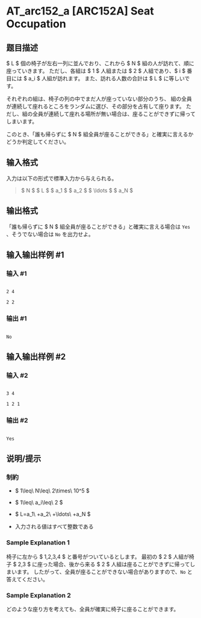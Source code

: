 # AT_arc152_a [ARC152A] Seat Occupation

## 题目描述

[problemUrl]: https://atcoder.jp/contests/arc152/tasks/arc152_a

$ L $ 個の椅子が左右一列に並んでおり、これから $ N $ 組の人が訪れて、順に座っていきます。 ただし、各組は $ 1 $ 人組または $ 2 $ 人組であり、$ i $ 番目には $ a_i $ 人組が訪れます。 また、訪れる人数の合計は $ L $ に等しいです。

それぞれの組は、椅子の列の中でまだ人が座っていない部分のうち、 組の全員が連続して座れるところをランダムに選び、その部分を占有して座ります。 ただし、組の全員が連続して座れる場所が無い場合は、座ることができずに帰ってしまいます。

このとき、「誰も帰らずに $ N $ 組全員が座ることができる」と確実に言えるかどうか判定してください。

## 输入格式

入力は以下の形式で標準入力から与えられる。

> $ N $ $ L $ $ a_1 $ $ a_2 $ $ \ldots $ $ a_N $

## 输出格式

「誰も帰らずに $ N $ 組全員が座ることができる」と確実に言える場合は `Yes` 、そうでない場合は `No` を出力せよ。

## 输入输出样例 #1

### 输入 #1

```
2 4
2 2
```

### 输出 #1

```
No
```

## 输入输出样例 #2

### 输入 #2

```
3 4
1 2 1
```

### 输出 #2

```
Yes
```

## 说明/提示

### 制約

- $ 1\leq\ N\leq\ 2\times\ 10^5 $
- $ 1\leq\ a_i\leq\ 2 $
- $ L=a_1\ +a_2\ +\ldots\ +a_N $
- 入力される値はすべて整数である
 
### Sample Explanation 1

椅子に左から $ 1,2,3,4 $ と番号がついているとします。 最初の $ 2 $ 人組が椅子 $ 2,3 $ に座った場合、後から来る $ 2 $ 人組は座ることができずに帰ってしまいます。 したがって、全員が座ることができない場合がありますので、`No` と答えてください。

### Sample Explanation 2

どのような座り方を考えても、全員が確実に椅子に座ることができます。